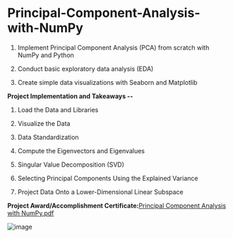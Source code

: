 # Principal-Component-Analysis-with-NumPy

1. Implement Principal Component Analysis (PCA) from scratch with NumPy and Python

2. Conduct basic exploratory data analysis (EDA)

3. Create simple data visualizations with Seaborn and Matplotlib


**Project Implementation and Takeaways --**

1. Load the Data and Libraries

2. Visualize the Data

3. Data Standardization

4. Compute the Eigenvectors and Eigenvalues

5. Singular Value Decomposition (SVD)

6. Selecting Principal Components Using the Explained Variance

7. Project Data Onto a Lower-Dimensional Linear Subspace


**Project Award/Accomplishment Certificate:**[Principal Component Analysis with NumPy.pdf](https://github.com/Pikachu0405/Principal-Component-Analysis-with-NumPy/files/7660618/Principal.Component.Analysis.with.NumPy.pdf)

![image](https://user-images.githubusercontent.com/93926742/144847469-69a9e325-8b12-449d-a25f-c10b3db6c818.png)
